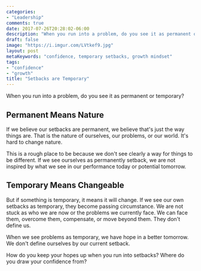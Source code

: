 ```yaml
---
categories:
- "Leadership"
comments: true
date: 2017-07-26T20:28:02-06:00
description: "When you run into a problem, do you see it as permanent or temporary?"
draft: false
image: "https://i.imgur.com/LVtkef9.jpg"
layout: post
metaKeywords: "confidence, temporary setbacks, growth mindset"
tags:
- "confidence"
- "growth"
title: "Setbacks are Temporary"
---
```


When you run into a problem, do you see it as permanent or temporary?

<!--more-->

## Permanent Means Nature

If we believe our setbacks are permanent, we believe that's just the way things are.  That is the nature of ourselves, our problems, or our world.  It's hard to change nature.  

This is a rough place to be because we don't see clearly a way for things to be different.  If we see ourselves as permanently setback, we are not inspired by what we see in our performance today or potential tomorrow.

## Temporary Means Changeable

But if something is temporary, it means it will change.  If we see our own setbacks as temporary, they become passing circumstance.  We are not stuck as who we are now or the problems we currently face.  We can face them, overcome them, compensate, or move beyond them.  They don't define us.

When we see problems as temporary, we have hope in a better tomorrow.  We don't define ourselves by our current setback.

How do you keep your hopes up when you run into setbacks?  Where do you draw your confidence from?
